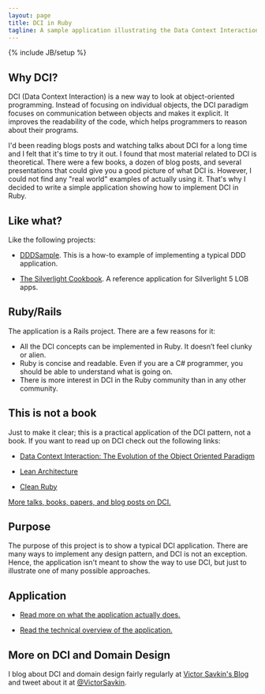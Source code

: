 ```yaml
---
layout: page
title: DCI in Ruby
tagline: A sample application illustrating the Data Context Interaction paradigm (in Ruby)
---
```

{% include JB/setup %}


## Why DCI?

DCI (Data Context Interaction) is a new way to look at object-oriented programming. Instead of focusing on individual objects, the DCI paradigm focuses on communication between objects and makes it explicit. It improves the readability of the code, which helps programmers to reason about their programs.

I'd been reading blogs posts and watching talks about DCI for a long time and I felt that it's time to try it out. I found that most material related to DCI is theoretical. There were a few books, a dozen of blog posts, and several presentations that could give you a good picture of what DCI is. However, I could not find any "real world" examples of actually using it. That's why I decided to write a simple application showing how to implement DCI in Ruby.

## Like what?

Like the following projects:

* [DDDSample](http://dddsample.sourceforge.net/). This is a how-to example of implementing a typical DDD application.

* [The Silverlight Cookbook](http://silverlightcookbook.codeplex.com/). A reference application for Silverlight 5 LOB apps.
 
## Ruby/Rails

The application is a Rails project. There are a few reasons for it:

* All the DCI concepts can be implemented in Ruby. It doesn’t feel clunky or alien.
* Ruby is concise and readable. Even if you are a C# programmer, you should be able to understand what is going on.
* There is more interest in DCI in the Ruby community than in any other community. 

## This is not a book

Just to make it clear; this is a practical application of the DCI pattern, not a book. If you want to read up on DCI check out the following links:

* [Data Context Interaction: The Evolution of the Object Oriented Paradigm](http://rubysource.com/dci-the-evolution-of-the-object-oriented-paradigm/)

* [Lean Architecture](http://www.leansoftwarearchitecture.com/)

* [Clean Ruby](http://clean-ruby.com/)

<a href="resources.html">More talks, books, papers, and blog posts on DCI.</a>

## Purpose

The purpose of this project is to show a typical DCI application. There are many ways to implement any design pattern, and DCI is not an exception. Hence, the application isn't meant to show the way to use DCI, but just to illustrate one of many possible approaches.

## Application

* [Read more on what the application actually does.](/overview.html)

* [Read the technical overview of the application.](/technical_overview.html)


## More on DCI and Domain Design

I blog about DCI and domain design fairly regularly at [Victor Savkin's Blog](http://victorsavkin.com) and tweet about it at [@VictorSavkin](http://twitter.com/victorsavkin).
 